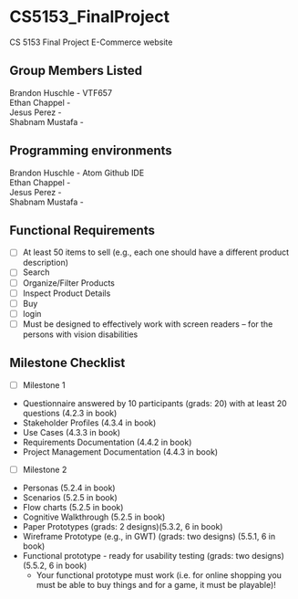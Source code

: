 # CS5153_FinalProject

CS 5153 Final Project E-Commerce website

## Group Members Listed

Brandon Huschle - VTF657  
Ethan Chappel -  
Jesus Perez -  
Shabnam Mustafa -

## Programming environments

Brandon Huschle - Atom Github IDE  
Ethan Chappel -  
Jesus Perez -  
Shabnam Mustafa -

## Functional Requirements

<!---
Add requirements here as we go so that we can keep organized
Add an X inside the box in order to check that we have completed each requirement
Feel free to add comments like this one under or next to the requirement to keep track of which individual
or team completed each requirement.
-->

-   [ ] At least 50 items to sell (e.g., each one should have a different product description)
-   [ ] Search
-   [ ] Organize/Filter Products
-   [ ] Inspect Product Details
-   [ ] Buy
-   [ ] login
-   [ ] Must be designed to effectively work with screen readers – for the persons with vision disabilities

## Milestone Checklist

-   [ ] Milestone 1
*   Questionnaire answered by 10 participants (grads: 20) with at least 20 questions (4.2.3 in book)
*   Stakeholder Profiles (4.3.4 in book)
*   Use Cases (4.3.3 in book)
*   Requirements Documentation (4.4.2 in book)
*   Project Management Documentation (4.4.3 in book)

-   [ ] Milestone 2
*   Personas (5.2.4 in book)
*   Scenarios (5.2.5 in book)
*   Flow charts (5.2.5 in book)
*   Cognitive Walkthrough (5.2.5 in book)
*   Paper Prototypes (grads: 2 designs)(5.3.2, 6 in book)
*   Wireframe Prototype (e.g., in GWT) (grads: two designs) (5.5.1, 6 in book)
*   Functional prototype - ready for usability testing (grads: two designs) (5.5.2, 6 in book)
    *   Your functional prototype must work (i.e. for online shopping you must be able to buy
things and for a game, it must be playable)!
